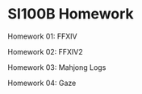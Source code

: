 # SI100B Homework
Homework 01: FFXIV

Homework 02: FFXIV2

Homework 03: Mahjong Logs

Homework 04: Gaze